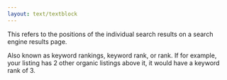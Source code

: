 ```yaml
---
layout: text/textblock
---
```

This refers to the positions of the individual search results on a search engine results page. 

Also known as keyword rankings, keyword rank, or rank. If for example, your listing has 2 other organic listings above it, it would have a keyword rank of 3.
